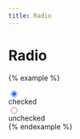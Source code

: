 ```yaml
---
title: Radio
---
```


# Radio

{% example %}
<div class="display-flex align-items-center">
  <label class="radio">
    <input type="radio" id="radio_1" name="radio_group" value="" checked>
    <div class="radio__icon">
    </div>
  </label>
  <label for="radio_1" class="label-large margin-left-2">checked</label>
</div>
<div class="display-flex align-items-center">
  <label class="radio">
    <input type="radio" id="radio_2" name="radio_group" value="">
    <div class="radio__icon">
    </div>
  </label>
  <label for="radio_2" class="label-large margin-left-2">unchecked</label>
</div>
{% endexample %}
